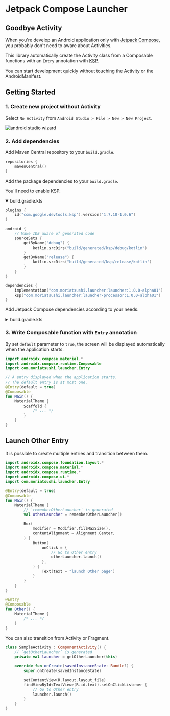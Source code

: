 # Jetpack Compose Launcher

## Goodbye Activity

When you're develop an Android application only
with [Jetpack Compose](https://developer.android.com/jetpack/compose), you probably don't need to
aware about Activities.

This library automatically create the Activity class from a Composable functions with an `Entry`
annotation with [KSP](https://github.com/google/ksp).

You can start development quickly without touching the Activity or the AndroidManifest.

## Getting Started

### 1. Create new project without Activity

Select `No Activity` from `Android Studio > File > New > New Project`.

![android studio wizard](https://user-images.githubusercontent.com/13435109/184525219-c262ba62-b0db-4e2e-8f60-cff65232322d.png)

### 2. Add dependencies

Add Maven Central repository to your `build.gradle`.

```kotlin
repositories {
    mavenCentral()
}
```

Add the package dependencies to your `build.gradle`.

You'll need to enable KSP.

<details open><summary>build.gradle.kts</summary>

```kotlin
plugins {
    id("com.google.devtools.ksp").version("1.7.10-1.0.6")
}

android {
    // Make IDE aware of generated code
    sourceSets {
        getByName("debug") {
            kotlin.srcDirs("build/generated/ksp/debug/kotlin")
        }
        getByName("release") {
            kotlin.srcDirs("build/generated/ksp/release/kotlin")
        }
    }
}

dependencies {
    implementation("com.moriatsushi.launcher:launcher:1.0.0-alpha01")
    ksp("com.moriatsushi.launcher:launcher-processor:1.0.0-alpha01")
}
```

</details>

Add Jetpack Compose dependencies according to your needs.

<details><summary>build.gradle.kts</summary>

```kotlin
android {
    // ...

    buildFeatures {
        compose = true
    }

    compileOptions {
        sourceCompatibility(JavaVersion.VERSION_1_8)
        targetCompatibility(JavaVersion.VERSION_1_8)
    }

    composeOptions {
        kotlinCompilerExtensionVersion = "1.3.0"
    }

    kotlinOptions {
        jvmTarget = "1.8"
    }
}

dependencies {
    // ...

    implementation("androidx.compose.ui:ui:1.2.1")
    implementation("androidx.compose.ui:ui-tooling:1.2.1")
    implementation("androidx.compose.foundation:foundation:1.2.1")
    implementation("androidx.compose.material:material:1.2.1")
}
```

</details>

### 3. Write Composable function with `Entry` annotation

By set `default` parameter to `true`, the screen will be displayed automatically when the application starts.

```kotlin
import androidx.compose.material.*
import androidx.compose.runtime.Composable
import com.moriatsushi.launcher.Entry

// A entry displayed when the application starts.
// The default entry is at most one.
@Entry(default = true)
@Composable
fun Main() {
    MaterialTheme {
        Scaffold {
            /* ... */
        }
    }
}
```

## Launch Other Entry

It is possible to create multiple entries and transition between them.



```kotlin
import androidx.compose.foundation.layout.*
import androidx.compose.material.*
import androidx.compose.runtime.*
import androidx.compose.ui.*
import com.moriatsushi.launcher.Entry

@Entry(default = true)
@Composable
fun Main() {
    MaterialTheme {
        // `rememberOtherLauncher` is generated
        val otherLauncher = rememberOtherLauncher()

        Box(
            modifier = Modifier.fillMaxSize(),
            contentAlignment = Alignment.Center,
        ) {
            Button(
                onClick = {
                    // Go to Other entry
                    otherLauncher.launch()
                },
            ) {
                Text(text = "launch Other page")
            }
        }
    }
}

@Entry
@Composable
fun Other() {
    MaterialTheme {
        /* ... */
    }
}
```

You can also transition from Activity or Fragment.

```kotlin
class SampleActivity : ComponentActivity() {
    // `getOtherLauncher` is generated
    private val launcher = getOtherLauncher(this)

    override fun onCreate(savedInstanceState: Bundle?) {
        super.onCreate(savedInstanceState)

        setContentView(R.layout.layout_file)
        findViewById<TextView>(R.id.text).setOnClickListener {
            // Go to Other entry
            launcher.launch()
        }
    }
}
```
